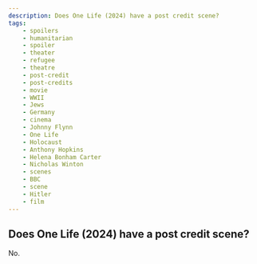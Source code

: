 ```yaml
---
description: Does One Life (2024) have a post credit scene?
tags: 
    - spoilers
    - humanitarian
    - spoiler
    - theater
    - refugee
    - theatre
    - post-credit
    - post-credits
    - movie
    - WWII
    - Jews
    - Germany
    - cinema
    - Johnny Flynn
    - One Life
    - Holocaust
    - Anthony Hopkins
    - Helena Bonham Carter
    - Nicholas Winton
    - scenes
    - BBC
    - scene
    - Hitler
    - film
---
```


## Does One Life (2024) have a post credit scene?

No.
